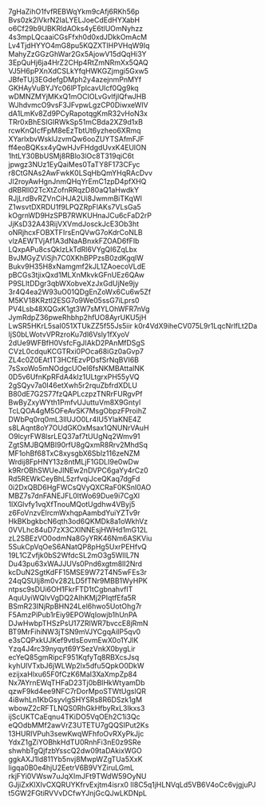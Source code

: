 7gHaZihO1fvfREBWqYkm9cAfj6RKh56p
Bvs0zk2lVkrN2IaLYELJoeCdEdHYXabH
o6Cf29b9UBKRldAOks4yE6tlUOmNyhzz
4s3mpLQcaaiCGsFfxh0d0xdJDkkOmAcM
Lv4TjdHYYO4mG8pu5KQZXTIHPVHqW9Iq
MahyZzGGzGhWar2Gx5AjowV15dQqHi3Y
3EpQuHj6ja4HrZ2CHp4RtZmNRmXx5QAQ
VJ5H6pPXnXdCSLkYfqHWKGZjmgi5Gxw5
JBfeTUj3EGdefgDMph2y4azejnmPnMYf
GKHAyVuBYJYc06lPTplcavUlcf0Qg9kq
wDMNZMYjMKxQ1mOCIOLvGvIfjlQfwJHB
WJhdvmcO9vsF3JFvpwLgzCP0DiwxeWIV
dA1LmKv8Zd9PCyRapotqgKmR32vHoN3x
TRr0xBhESIGIRWkSp51mCBda2XZ9d1xB
rcwKnQIcfFpM8eEzTbtUt6yzheo6XRmq
XYarlxbvWskIJzvmQw6ooZUYTSAfmFJF
ff4eoBQKsx4yQwHJvFHdgdUvxK4EUlON
1htLY30BbUSMj8RBlo3lOc8T319qiC6t
jpwgz3NUz1EyQaiMes0TaTY8F173CFyc
r8CtGNAs2AwFwkK0LSqHbQmYHqRAcDvv
Jl2royAwHgnJnmQHqYrEmC1zpD4pfXHQ
dRBRll02TcXtZofnRRqzD80aQ1aHwdkY
RJjLrdBvRZVnCiHJA2Ui8JwmmBiTKqWI
Z1wsvtDXRDU1f9LPQZRpFlAKs7VLsGa5
kOgrnWD9HzSPB7RWKUHnaJCu6cFaD2rP
JjKsD32A43RijVXVmdJosckJcE3Ob3ht
oNRjhcxFOBXTFIrsEnQVwG7oKdrCoNLB
vlzAEWTVjAf1A3dNaABnxkFZOAD6fFIb
LQxpAPu8csQklzLkTdRl6VYgQI6ZqLbx
BvJMGyZViSjh7C0XKhBPPzsB0zdKgqlW
Bukv9H35H8xNamgmf2kJL1ZAoecoVLdE
pBCGs3tjixQxd1MLXnMkvkGFnUEz6QAw
P9SLltDDgr3qbWXobveXzJxGdUjNe9jy
3r4Q4ea2W93uO01QDgEnZoWx6Cu6w5Zf
M5KV18KRztI2ESG7o9We05ssG7iLprs0
PV4Lsb48XQGxK1gt3W7sMYLOhWFR7nVg
JymRdpZ36pweRhbhp2hfUO8AyrUKU5jH
LwSR5HKrL5saI051XTUkZZ5f55Js5iir
k0r4VdX9iheCV075L9r1LqcNrlfLt2Da
IjS0bLWotvVPRzroKu7dl6Vsly1fXyoV
2dUe9WFBfH0VsfcFgJIAkD2PAnMfDSgS
CVzL0cdquKCGTRxi0POca68iGz0aGvp7
ZL4c0Z0EAt1T3HCfEzvPDsfSrNqBVI6B
7sSxoWo5mNOdgcUOel6fsNKMBAttalNK
0D5v6UfnKpRFdA4kIz1ULtgrxPH55yVQ
2gSQyv7a0I46etXwh5r2rquZbfrdXDLU
B80dE7G2S77fzQAPLczpzTNRrFURgvPf
BwByZxyWYth1PmfvUJuttuVm8X9Gntyl
TcLQOA4gM5OFeAvSK7MsgObpzFProihZ
DWbPq0rq0mL3llUJO0Lr4IU5YlaKNE4Z
s8LAqnt8oY7OUdGKOxMsax1QNUNrVAuH
O9lcyrFW8lsrLEQ37af7tUUgNq2Wmv91
ZgtSMJBQMBI90rfU8gQxmR8Rrv2MhdSq
MF1ohBf68TxC8xysgbX6Sblz116zeNZM
Wrdij8FpHNY13z8ntMLjF1GDLI9e0wDw
k9RrOBhSWUeJINEw2nDVPC6gaYy4rCz0
Rd5REWkCeyBhL5zrfvqiJceQKaq7dgFd
0i2DxQBD6HgFWCsQVyQXCRaF0KSnI0AO
MBZ7s7dnFANEJFL0ltWo69Due9i7CgXl
1lXGlvfy1vqXfTnouMQotUgdhw4VByj5
z6FoVnzvElrcmWxhqpAambdYuiYZTv9r
HkBKbgkbcN6qth3od6QKMDk8a1oWkhVz
0VVLhc84uD7zX3CXlNNEsjHWHd1mG12L
zL2SBEzVO0odmNa8GyYRK46Nm6ASKViu
5SukCpVqOeS6ANatQP8pHg5UxrPEHfvQ
19L1CZvfjk0bS2WfdcSL2mO3g5WlIL7N
Du43pu63xWAJJUVs0Pnd6xgtm8lI2Nrd
kcDuN2SgtKdFF15MSE9W72T4N5wFEs3r
24qQSUIj8m0v282LD5fTNr9MBB1WyHPK
ntpsc9sDUi6OH1FkrFTD1tCgbnahvfIT
AquUyiWQlvVgDQ2AIhKMj2PIqtfEfa5R
BSmR23INjRpBHN24Lel6hwo5UotOhg7r
F5AmzPiPub1rEiy9EPOWqIowjb1hUnPA
DJwHwbpTHSzPsU17ZRlWR7bvccE8jRmN
BT9MrFihiNW3jTSN9mVJYCgqAiIP5qv0
e3sCQPxkUJKef9vtIsEovmEwX0o1YJlK
Yzq4J4rc39nyqyt69YSezVnkX0bygLir
ecYeQ85gmRipcF951KqfyTq8RBXcsJsq
kyhUIVTxbJ6jWLWp2lx5dfu5QpkO0DkW
ezijxaHlxu65F0fCzK6MaI3XaXmpZp84
Nx7AYrnEWqTHFaD23Tj0bBlHkWtyamDb
qzwF9kd4ee9NFC7rDorMpoSTWtUgslQR
4i8whLn1KbGsyvlgSHYSRs8R6DSzk1gM
wbowZ2cRFTLNQS0RhGkHfbyRxL3Ikxs3
ijScUKTCaEqnu4TKiDO5VqOEh2C1i3Qc
eQOdbMMf2awVrZ3UTETU7gQQSIPut2Ks
13HURIVPuh3sewKwqWFhfoOvRXyPkJjc
YdxZ1gZiYOBhkHdTU0RnhFi3nE0z9SRe
shwhbTgQjfzbYsscQ2dw09taDAkixWGO
ggkAXJ1ld811Yb5nvj8MwpWZgTUa5XxK
ligqa0B0e4hjU2EetrV6B9VYZiruLGmL
rkjFYi0VWsw7uJqXImJFt9TWdW59OyNU
GJjiZxKlXIvCXQRUYKfrvExjtm4isrx0
lI8C5q1jHLNVqLd5VB6V4oCc6vjgjuPJ
t5GW2FGtiRVVvDCfwYJnjGcQJwLKDNpL
